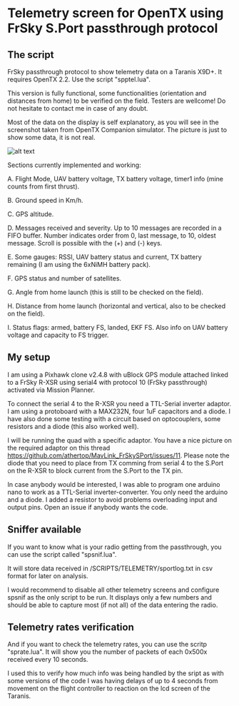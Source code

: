 # Telemetry screen for OpenTX using FrSky S.Port passthrough protocol

## The script

FrSky passthrough protocol to show telemetry data on a Taranis X9D+. It requires OpenTX 2.2. Use the script "spptel.lua".

This version is fully functional, some functionalities (orientation and distances from home) to be verified on the field. Testers are wellcome! Do not hesitate to contact me in case of any doubt.

Most of the data on the display is self explanatory, as you will see in the screenshot taken from OpenTX Companion simulator. The picture is just to show some data, it is not real.

![alt text](https://github.com/jplopezll/OpenTX_FrSkySPort_passthrough_0.0.1-dev/blob/master/images/layoutv002.png "Telemetry screen layout.")

Sections currently implemented and working:

A. Flight Mode, UAV battery voltage, TX battery voltage, timer1 info (mine counts from first thrust).

B. Ground speed in Km/h.

C. GPS altitude.

D. Messages received and severity. Up to 10 messages are recorded in a FIFO buffer. Number indicates order from 0, last message, to 10, oldest message. Scroll is possible with the (+) and (-) keys.

E. Some gauges: RSSI, UAV battery status and current, TX battery remaining (I am using the 6xNiMH battery pack).

F. GPS status and number of satellites.

G. Angle from home launch (this is still to be checked on the field).

H. Distance from home launch (horizontal and vertical, also to be checked on the field).

I. Status flags: armed, battery FS, landed, EKF FS. Also info on UAV battery voltage and capacity to FS trigger.


## My setup

I am using a Pixhawk clone v2.4.8 with uBlock GPS module attached linked to a FrSky R-XSR using serial4 with protocol 10 (FrSky passthrough) activated via Mission Planner.

To connect the serial 4 to the R-XSR you need a TTL-Serial inverter adaptor. I am using a protoboard with a MAX232N, four 1uF capacitors and a diode. I have also done some testing with a circuit based on optocouplers, some resistors and a diode (this also worked well).

I will be running the quad with a specific adaptor. You have a nice picture on the required adaptor on this thread <https://github.com/athertop/MavLink_FrSkySPort/issues/11>. Please note the diode that you need to place from TX comming from serial 4 to the S.Port on the R-XSR to block current from the S.Port to the TX pin.

In case anybody would be interested, I was able to program one arduino nano to work as a TTL-Serial inverter-converter. You only need the arduino and a diode. I added a resistor to avoid problems overloading input and output pins. Open an issue if anybody wants the code.

## Sniffer available

If you want to know what is your radio getting from the passthrough, you can use the script called "spsnif.lua".

It will store data received in /SCRIPTS/TELEMETRY/sportlog.txt in csv format for later on analysis.

I would recommend to disable all other telemetry screens and configure spsnif as the only script to be run. It displays only a few numbers and should be able to capture most (if not all) of the data entering the radio.

## Telemetry rates verification

And if you want to check the telemetry rates, you can use the scritp "sprate.lua". It will show you the number of packets of each 0x500x received every 10 seconds.

I used this to verify how much info was being handled by the sript as with some versions of the code I was having delays of up to 4 seconds from movement on the flight controller to reaction on the lcd screen of the Taranis.
